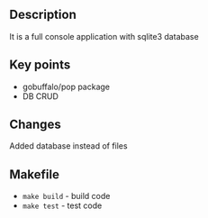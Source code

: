 ## Description
It is a full console application with sqlite3 database

## Key points
* gobuffalo/pop package
* DB CRUD

## Changes
Added database instead of files

## Makefile
* `make build` - build code
* `make test` - test code
